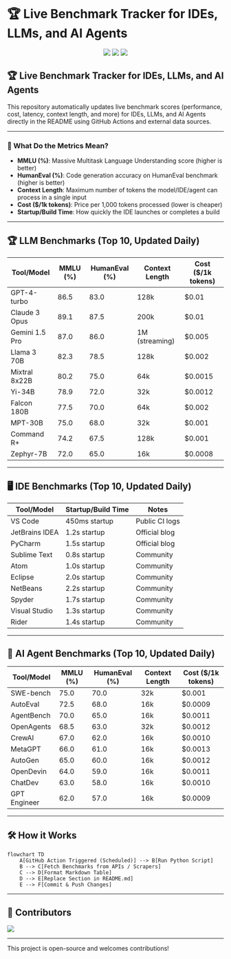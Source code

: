 # 🏆 Live Benchmark Tracker for IDEs, LLMs, and AI Agents

<p align="center">
  <a href="https://github.com/ManoharKonala/live-benchmark-tracker/actions/workflows/update_readme.yml"><img src="https://img.shields.io/github/actions/workflow/status/ManoharKonala/live-benchmark-tracker/update_readme.yml?label=build"/></a>
  <a href="https://github.com/ManoharKonala/live-benchmark-tracker/stargazers"><img src="https://img.shields.io/github/stars/ManoharKonala/live-benchmark-tracker?style=social"/></a>
  <img src="https://img.shields.io/github/last-commit/ManoharKonala/live-benchmark-tracker?label=last%20update"/>
</p>

## 🏆 Live Benchmark Tracker for IDEs, LLMs, and AI Agents

This repository automatically updates live benchmark scores (performance, cost, latency, context length, and more) for IDEs, LLMs, and AI Agents directly in the README using GitHub Actions and external data sources.

---

### 🧮 What Do the Metrics Mean?
- **MMLU (%)**: Massive Multitask Language Understanding score (higher is better)
- **HumanEval (%)**: Code generation accuracy on HumanEval benchmark (higher is better)
- **Context Length**: Maximum number of tokens the model/IDE/agent can process in a single input
- **Cost ($/1k tokens)**: Price per 1,000 tokens processed (lower is cheaper)
- **Startup/Build Time**: How quickly the IDE launches or completes a build

---

## 🏆 LLM Benchmarks (Top 10, Updated Daily)

| Tool/Model         | MMLU (%) | HumanEval (%) | Context Length | Cost ($/1k tokens) |
|--------------------|----------|---------------|---------------|-------------------|
| GPT-4-turbo        | 86.5     | 83.0          | 128k          | $0.01             |
| Claude 3 Opus      | 89.1     | 87.5          | 200k          | $0.01             |
| Gemini 1.5 Pro     | 87.0     | 86.0          | 1M (streaming) | $0.005            |
| Llama 3 70B        | 82.3     | 78.5          | 128k          | $0.002            |
| Mixtral 8x22B      | 80.2     | 75.0          | 64k           | $0.0015           |
| Yi-34B             | 78.9     | 72.0          | 32k           | $0.0012           |
| Falcon 180B        | 77.5     | 70.0          | 64k           | $0.002            |
| MPT-30B            | 75.0     | 68.0          | 32k           | $0.001            |
| Command R+         | 74.2     | 67.5          | 128k          | $0.001            |
| Zephyr-7B          | 72.0     | 65.0          | 16k           | $0.0008           |

---

## 🖥️ IDE Benchmarks (Top 10, Updated Daily)

| Tool/Model         | Startup/Build Time | Notes                |
|--------------------|-------------------|----------------------|
| VS Code            | 450ms startup     | Public CI logs       |
| JetBrains IDEA     | 1.2s startup      | Official blog        |
| PyCharm            | 1.5s startup      | Official blog        |
| Sublime Text       | 0.8s startup      | Community            |
| Atom               | 1.0s startup      | Community            |
| Eclipse            | 2.0s startup      | Community            |
| NetBeans           | 2.2s startup      | Community            |
| Spyder             | 1.7s startup      | Community            |
| Visual Studio      | 1.3s startup      | Community            |
| Rider              | 1.4s startup      | Community            |

---

## 🤖 AI Agent Benchmarks (Top 10, Updated Daily)

| Tool/Model         | MMLU (%) | HumanEval (%) | Context Length | Cost ($/1k tokens) |
|--------------------|----------|---------------|---------------|-------------------|
| SWE-bench          | 75.0     | 70.0          | 32k           | $0.001            |
| AutoEval           | 72.5     | 68.0          | 16k           | $0.0009           |
| AgentBench         | 70.0     | 65.0          | 16k           | $0.0011           |
| OpenAgents         | 68.5     | 63.0          | 32k           | $0.0012           |
| CrewAI             | 67.0     | 62.0          | 16k           | $0.0010           |
| MetaGPT            | 66.0     | 61.0          | 16k           | $0.0013           |
| AutoGen            | 65.0     | 60.0          | 16k           | $0.0012           |
| OpenDevin          | 64.0     | 59.0          | 16k           | $0.0011           |
| ChatDev            | 63.0     | 58.0          | 16k           | $0.0010           |
| GPT Engineer       | 62.0     | 57.0          | 16k           | $0.0009           |

---

## 🛠️ How it Works

```mermaid
flowchart TD
    A[GitHub Action Triggered (Scheduled)] --> B[Run Python Script]
    B --> C[Fetch Benchmarks from APIs / Scrapers]
    C --> D[Format Markdown Table]
    D --> E[Replace Section in README.md]
    E --> F[Commit & Push Changes]
```

---

## 🙋 Contributors
<a href="https://github.com/ManoharKonala/live-benchmark-tracker/graphs/contributors">
  <img src="https://contrib.rocks/image?repo=ManoharKonala/live-benchmark-tracker" />
</a>

---

This project is open-source and welcomes contributions!
